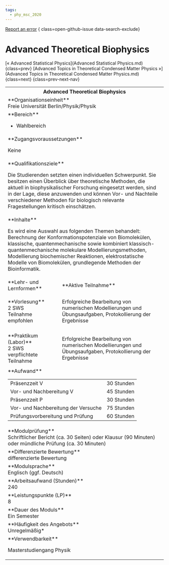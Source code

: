 ```yaml
---
tags:
  - phy_msc_2020
---
```

[Report an error](https://github.com/SGSSGene/FUB-SUP/issues/new?title=Error%20in%20%22Advanced%20Theoretical%20Biophysics%22&body=There%20seems%20to%20be%20an%20error%20in%20module%20%22Advanced%20Theoretical%20Biophysics%22%2E%0A%0A%3CDescribe%20here%20a%20slightly%20more%20detailed%20description%20of%20what%20is%20wrong%3E&labels=bug)
{ class=open-github-issue data-search-exclude}

# Advanced Theoretical Biophysics

[« Advanced Statistical Physics](Advanced Statistical Physics.md){class=prev}
[Advanced Topics in Theoretical Condensed Matter Physics »](Advanced Topics in Theoretical Condensed Matter Physics.md){class=next}
{class=prev-next-nav}

<table markdown id="moduledesc">
<tr markdown class="moduledesc_head"><th colspan="2">Advanced Theoretical Biophysics </th></tr>
<tr markdown><td colspan="2">**Organisationseinheit**   <br>Freie Universität Berlin/Physik/Physik</td></tr>

<tr markdown><td colspan="2">**Bereich**<br>


- Wahlbereich

</td></tr>

<tr markdown><td colspan="2">**Zugangsvoraussetzungen** <br>

Keine


</td></tr>
<tr markdown><td colspan="2">**Qualifikationsziele**    <br>

Die Studierenden setzten einen individuellen Schwerpunkt. Sie besitzen einen
Überblick über theoretische Methoden, die aktuell in biophysikalischer
Forschung eingesetzt werden, sind in der Lage, diese anzuwenden und können
Vor- und Nachteile verschiedener Methoden für biologisch relevante
Fragestellungen kritisch einschätzen.


</td></tr>
<tr markdown><td colspan="2">**Inhalte**                <br>

Es wird eine Auswahl aus folgenden Themen behandelt: Berechnung der
Konformationspotenziale von Biomolekülen, klassische, quantenmechanische
sowie kombiniert klassisch-quantenmechanische molekulare
Modellierungsmethoden, Modellierung biochemischer Reaktionen,
elektrostatische Modelle von Biomolekülen, grundlegende Methoden der
Bioinformatik.


</td></tr>

<tr markdown><td>**Lehr- und Lernformen**</td><td>**Aktive Teilnahme**</td></tr>
<tr markdown><td> **Vorlesung** <br>2 SWS <br> Teilnahme empfohlen</td><td>

Erfolgreiche Bearbeitung von numerischen Modellierungen und Übungsaufgaben, Protokollierung der Ergebnisse
</td></tr>
<tr markdown><td> **Praktikum (Labor)** <br>2 SWS <br> verpflichtete Teilnahme</td><td>

Erfolgreiche Bearbeitung von numerischen Modellierungen und Übungsaufgaben, Protokollierung der Ergebnisse
</td></tr>
<tr markdown><td colspan="2">**Aufwand**                <br>
<table class="aufwand_table">
<tr><td>Präsenzzeit V</td><td>30 Stunden</td></tr>
<tr><td>Vor- und Nachbereitung V</td><td>45 Stunden</td></tr>
<tr><td>Präsenzzeit P</td><td>30 Stunden</td></tr>
<tr><td>Vor- und Nachbereitung der Versuche</td><td>75 Stunden</td></tr>
<tr><td>Prüfungsvorbereitung und Prüfung</td><td>60 Stunden</td></tr>
</table>

</td></tr>
<tr markdown><td colspan="2">**Modulprüfung**             <br>Schriftlicher Bericht (ca. 30 Seiten) oder Klausur (90 Minuten) oder
mündliche Prüfung (ca. 30 Minuten)


</td></tr>
<tr markdown><td colspan="2">**Differenzierte Bewertung** <br>differenzierte Bewertung

</td></tr>
<tr markdown><td colspan="2">**Modulsprache**             <br>Englisch (ggf. Deutsch)</td></tr>
<tr markdown><td colspan="2">**Arbeitsaufwand (Stunden)** <br>240</td></tr>
<tr markdown><td colspan="2">**Leistungspunkte (LP)**     <br>8</td></tr>
<tr markdown><td colspan="2">**Dauer des Moduls**         <br>Ein Semester</td></tr>
<tr markdown><td colspan="2">**Häufigkeit des Angebots**  <br>Unregelmäßig*</td></tr>
<tr markdown><td colspan="2">**Verwendbarkeit**           <br>

Masterstudiengang Physik


</td></tr>

</table>
